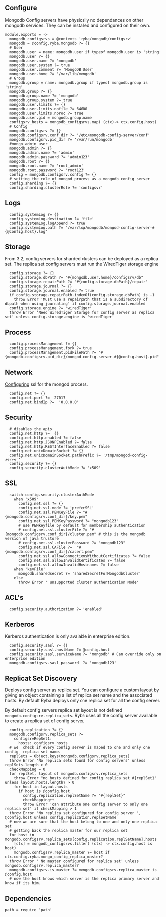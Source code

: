 
## Configure
Mongodb Config servers have physically no dependances on other mongodb services.
They can be installed and configured on their own.


    module.exports = ->
      mongodb_configsrvs = @contexts 'ryba/mongodb/configsrv'
      mongodb = @config.ryba.mongodb ?= {}
      # User
      mongodb.user = name: mongodb.user if typeof mongodb.user is 'string'
      mongodb.user ?= {}
      mongodb.user.name ?= 'mongodb'
      mongodb.user.system ?= true
      mongodb.user.comment ?= 'MongoDB User'
      mongodb.user.home ?= '/var/lib/mongodb'
      # Group
      mongodb.group = name: mongodb.group if typeof mongodb.group is 'string'
      mongodb.group ?= {}
      mongodb.group.name ?= 'mongodb'
      mongodb.group.system ?= true
      mongodb.user.limits ?= {}
      mongodb.user.limits.nofile ?= 64000
      mongodb.user.limits.nproc ?= true
      mongodb.user.gid = mongodb.group.name
      configsrv_hosts = mongodb_configsrvs.map( (ctx)-> ctx.config.host)
      # Config
      mongodb.configsrv ?= {}
      mongodb.configsrv.conf_dir ?= '/etc/mongodb-config-server/conf'
      mongodb.configsrv.pid_dir ?= '/var/run/mongodb'
      #mongo admin user
      mongodb.admin ?= {}
      mongodb.admin.name ?= 'admin'
      mongodb.admin.password ?= 'admin123'
      mongodb.root ?= {}
      mongodb.root.name ?= 'root_admin'
      mongodb.root.password ?= 'root123'
      config = mongodb.configsrv.config ?= {}
      # setting the role of mongod process as a mongodb config server
      config.sharding ?= {}
      config.sharding.clusterRole ?= 'configsvr'

## Logs

      config.systemLog ?= {}
      config.systemLog.destination ?= 'file'
      config.systemLog.logAppend ?= true
      config.systemLog.path ?= "/var/log/mongodb/mongod-config-server-#{@config.host}.log"

## Storage

From 3.2, config servers for sharded clusters can be deployed as a replica set.
The replica set config servers must run the WiredTiger storage engine

      config.storage ?= {}
      config.storage.dbPath ?= "#{mongodb.user.home}/configsrv/db"
      config.storage.repairPath ?= "#{config.storage.dbPath}/repair"
      config.storage.journal ?= {}
      config.storage.journal.enabled ?= true
      if config.storage.repairPath.indexOf(config.storage.dbPath) is -1
        throw Error 'Must use a repairpath that is a subdirectory of dbpath when using journaling' if config.storage.journal.enabled
      config.storage.engine ?= 'wiredTiger'
      throw Error 'Need WiredTiger Storage for config server as replica set' unless config.storage.engine is 'wiredTiger'

## Process

      config.processManagement ?= {}
      config.processManagement.fork ?= true
      config.processManagement.pidFilePath ?= "#{mongodb.configsrv.pid_dir}/mongod-config-server-#{@config.host}.pid"

## Network

[Configuring][mongod-ssl] ssl for the mongod process.

      config.net ?= {}
      config.net.port ?=  27017
      config.net.bindIp ?=  '0.0.0.0'

## Security

      # disables the apis
      config.net.http ?=  {}
      config.net.http.enabled ?= false
      config.net.http.JSONPEnabled ?= false
      config.net.http.RESTInterfaceEnabled ?= false
      config.net.unixDomainSocket ?= {}
      config.net.unixDomainSocket.pathPrefix ?= '/tmp/mongod-config-server'
      config.security ?= {}
      config.security.clusterAuthMode ?= 'x509'

## SSL

      switch config.security.clusterAuthMode
        when 'x509'
          config.net.ssl ?= {}
          config.net.ssl.mode ?= 'preferSSL'
          config.net.ssl.PEMKeyFile ?= "#{mongodb.configsrv.conf_dir}/key.pem"
          config.net.ssl.PEMKeyPassword ?= "mongodb123"
          # use PEMkeyfile by default for membership authentication
          # config.net.ssl.clusterFile ?= "#{mongodb.configsrv.conf_dir}/cluster.pem" # this is the mongodb version of java trustore
          # config.net.ssl.clusterPassword ?= "mongodb123"
          config.net.ssl.CAFile ?=  "#{mongodb.configsrv.conf_dir}/cacert.pem"
          config.net.ssl.allowConnectionsWithoutCertificates ?= false
          config.net.ssl.allowInvalidCertificates ?= false
          config.net.ssl.allowInvalidHostnames ?= false
        when 'keyFile'
          mongodb.sharedsecret ?= 'sharedSecretForMongodbCluster'
        else
          throw Error ' unsupported cluster authentication Mode'

## ACL's

      config.security.authorization ?= 'enabled'

## Kerberos
Kerberos authentication is only avaiable in enterprise edition.

      config.security.sasl ?= {}
      config.security.sasl.hostName ?= @config.host
      config.security.sasl.serviceName ?= 'mongodb' # Can override only on enterprise edition
      mongodb.configsrv.sasl_password  ?= 'mongodb123'

## Replicat Set Discovery
Deploys config server as replica set. You can configure a custom layout by giving
an object containing a list of replica set name and the associated hosts.
By default Ryba deploys only one replica set for all the config server.

By default config servers replica set layout is not defined `mongodb.configsrv.replica_sets`.
Ryba uses all the config server available to create a replica set of config server.

      config.replication ?= {}
      mongodb.configsrv.replica_sets ?=
        configsrvRepSet1:
          hosts: configsrv_hosts
      # we  check if every config server is maped to one and only one config  replica set name.
      replSets = Object.keys(mongodb.configsrv.replica_sets)
      throw Error 'No replica sets found for config servers' unless replSets.length > 0
      checkMapping = 0
      for replSet, layout of mongodb.configsrv.replica_sets
        throw Error "no hosts defined for config replica set #{replSet}" unless layout.hosts.length? > 0
        for host in layout.hosts
          if host is @config.host
            config.replication.replSetName ?= "#{replSet}"
            checkMapping++
            throw Error 'can attribute one config server to only one replica set' if checkMapping > 1
      throw Error 'No replica set configured for config server ', @config.host unless config.replication.replSetName
      # now we are sure that the host belong to one and only one replica set
      # getting back the replica master for our replica set
      for host in mongodb.configsrv.replica_sets[config.replication.replSetName].hosts
        [ctx] = mongodb_configsrvs.filter( (ctx) -> ctx.config.host is host)
        mongodb.configsrv.replica_master ?= host if ctx.config.ryba.mongo_config_replica_master?
      throw Error ' No master configured for replica set' unless mongodb.configsrv.replica_master?
      mongodb.configsrv.is_master ?= mongodb.configsrv.replica_master is @config.host
      # now the host knows which server is the replica primary server and know if its him.

## Dependencies

    path = require 'path'

[mongod-ssl]:(https://docs.mongodb.org/manual/reference/configuration-options/#net.ssl.mode)
